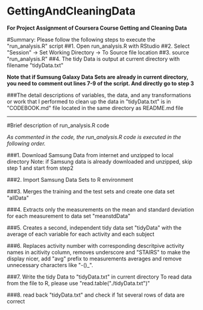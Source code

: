 **GettingAndCleaningData**
======================

**For Project Assignment of Coursera Course Getting and Cleaning Data**

#Summary:
Please follow the following steps to execute the "run_analysis.R" script
##1. Open run_analysis.R with RStudio
##2. Select "Session" -> Set Working Directory -> To Source file location
##3. source "run_analysis.R"
##4. The tidy Data is output at current directory with filename "tidyData.txt"

**Note that if Sumsung Galaxy Data Sets are already in current directory, you need to comment out lines 7-9 of the script. And directly go to step 3**

###The detail descriptions of variables, the data, and any transformations or work that I performed to clean up the data in "tidyData.txt" is in "CODEBOOK.md" file located in the same directory as README.md file

---------------------------------------------

#Brief description of run_analysis.R code

*As commented in the code, the run_analysis.R code is executed in the following order.*

###1. Download Samsung Data from internet and unzipped to local directory
          Note: if Samsung data is already downloaded and unzipped, 
          skip step 1 and start from step2
          
###2. Import Samsung Data Sets to R environment

###3. Merges the training and the test sets and create one data set "allData"

###4. Extracts only the measurements on the mean and standard deviation 
          for each measurement to data set "meanstdData"
          
###5. Creates a second, independent tidy data set "tidyData" with the average of each
          variable for each activity and each subject

###6. Replaces activity number with corresponding descritpive activity names in acitivity column, removes underscore and "STAIRS" to make the display nicer, add "avg" prefix to measurements averages and remove unnecessary characters like "-()_".

###7. Write the tidy Data to "tidyData.txt" in current directory
          To read data from the file to R, please use "read.table("./tidyData.txt")"
          
###8. read back "tidyData.txt" and check if 1st several rows of data are correct
